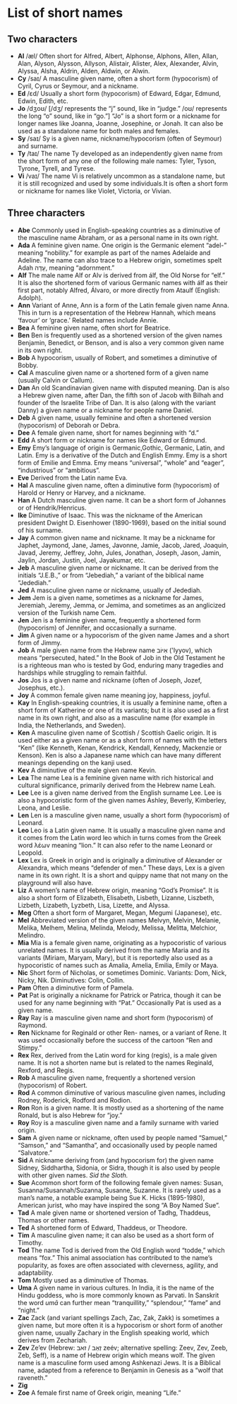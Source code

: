 # List of short names

## Two characters

- __Al__ /æl/ Often short for Alfred, Albert, Alphonse, Alphons, Allen, Allan, Alan, Alyson, Alysson, Allyson, Alistair, Alister, Alex, Alexander, Alvin, Alyssa, Alsha, Aldrin, Alden, Aldwin, or Alwin.
- __Cy__ /saɪ/ A masculine given name, often a short form (hypocorism) of Cyril, Cyrus or Seymour, and a nickname.
- __Ed__ /ɛd/ Usually a short form (hypocorism) of Edward, Edgar, Edmund, Edwin, Edith, etc.
- __Jo__ /dʒoʊ/ [/dʒ/ represents the “j” sound, like in “judge.”
/oʊ/ represents the long “o” sound, like in “go.”] “Jo” is a short form or a nickname for longer names like Joanna, Joanne, Josephine, or Jonah. It can also be used as a standalone name for both males and females.
- __Sy__ /saɪ/ Sy is a given name, nickname/hypocorism (often of Seymour) and surname.
- __Ty__ /taɪ/ The name Ty developed as an independently given name from the short form of any one of the following male names: Tyler, Tyson, Tyrone, Tyrell, and Tyrese.
- __Vi__ /vaɪ/ The name Vi is relatively uncommon as a standalone name, but it is still recognized and used by some individuals.It is often a short form or nickname for names like Violet, Victoria, or Vivian.

## Three characters

- __Abe__ Commonly used in English-speaking countries as a diminutive of the masculine name Abraham, or as a personal name in its own right.
- __Ada__ A feminine given name. One origin is the Germanic element “adel-” meaning “nobility.” for example as part of the names Adelaide and Adeline. The name can also trace to a Hebrew origin, sometimes spelt Adah עָדָה, meaning “adornment.”
- __Alf__ The male name Alf or Alv is derived from álf, the Old Norse for “elf.” It is also the shortened form of various Germanic names with álf as their first part, notably Alfred, Álvaro, or more directly from Ataulf (English: Adolph).
- __Ann__ Variant of Anne, Ann is a form of the Latin female given name Anna. This in turn is a representation of the Hebrew Hannah, which means ‘favour’ or ‘grace.’ Related names include Annie.  
- __Bea__ A feminine given name, often short for Beatrice.
- __Ben__ Ben is frequently used as a shortened version of the given names Benjamin, Benedict, or Benson, and is also a very common given name in its own right.
- __Bob__ A hypocorism, usually of Robert, and sometimes a diminutive of Bobby.
- __Cal__ A masculine given name or a shortened form of a given name (usually Calvin or Callum).
- __Dan__ An old Scandinavian given name with disputed meaning. Dan is also a Hebrew given name, after Dan, the fifth son of Jacob with Bilhah and founder of the Israelite Tribe of Dan. It is also (along with the variant Danny) a given name or a nickname for people name Daniel.
- __Deb__ A given name, usually feminine and often a shortened version (hypocorism) of Deborah or Debra.
- __Dee__ A female given name, short for names beginning with “d.”
- __Edd__ A short form or nickname for names like Edward or Edmund.
- __Emy__ Emy’s language of origin is Germanic,Gothic, Germanic, Latin, and Latin. Emy is a derivative of the Dutch and English Emmy. Emy is a short form of Emilie and Emma. Emy means “universal”, “whole” and “eager”, “industrious” or “ambitious”.
- __Eve__ Derived from the Latin name Eva.
- __Hal__ A masculine given name, often a diminutive form (hypocorism) of Harold or Henry or Harvey, and a nickname.
- __Han__ A Dutch masculine given name. It can be a short form of Johannes or of Hendrik/Henricus.
- __Ike__ Diminutive of Isaac. This was the nickname of the American president Dwight D. Eisenhower (1890-1969), based on the initial sound of his surname.
- __Jay__ A common given name and nickname. It may be a nickname for Japhet, Jaymond, Jane, James, Javonne, Jamie, Jacob, Jared, Joaquin, Javad, Jeremy, Jeffrey, John, Jules, Jonathan, Joseph, Jason, Jamin, Jaylin, Jordan, Justin, Joel, Jayakumar, etc.
- __Jeb__ A masculine given name or nickname. It can be derived from the initials “J.E.B.,” or from “Jebediah,” a variant of the biblical name “Jedediah.”
- __Jed__ A masculine given name or nickname, usually of Jedediah.
- __Jem__ Jem is a given name, sometimes as a nickname for James, Jeremiah, Jeremy, Jemma, or Jemima, and sometimes as an anglicized version of the Turkish name Cem.
- __Jen__ Jen is a feminine given name, frequently a shortened form (hypocorism) of Jennifer, and occasionally a surname.
- __Jim__ A given name or a hypocorism of the given name James and a short form of Jimmy.
- __Job__ A male given name from the Hebrew name אִיּוֹב ('Iyyov), which means “persecuted, hated.” In the Book of Job in the Old Testament he is a righteous man who is tested by God, enduring many tragedies and hardships while struggling to remain faithful.
- __Jos__ Jos is a given name and nickname (often of Joseph, Jozef, Josephus, etc.).
- __Joy__ A common female given name meaning joy, happiness, joyful.
- __Kay__ In English-speaking countries, it is usually a feminine name, often a short form of Katherine or one of its variants; but it is also used as a first name in its own right, and also as a masculine name (for example in India, the Netherlands, and Sweden).
- __Ken__ A masculine given name of Scottish / Scottish Gaelic origin. It is used either as a given name or as a short form of names with the letters “Ken” (like Kenneth, Kenan, Kendrick, Kendall, Kennedy, Mackenzie or Kenson). Ken is also a Japanese name which can have many different meanings depending on the kanji used.
- __Kev__ A diminutive of the male given name Kevin.
- __Lea__ The name Lea is a feminine given name with rich historical and cultural significance, primarily derived from the Hebrew name Leah.
- __Lee__ Lee is a given name derived from the English surname Lee. Lee is also a hypocoristic form of the given names Ashley, Beverly, Kimberley, Leona, and Leslie.
- __Len__ Len is a masculine given name, usually a short form (hypocorism) of Leonard.
- __Leo__ Leo is a Latin given name. It is usually a masculine given name and it comes from the Latin word leo which in turns comes from the Greek word λέων meaning “lion.” It can also refer to the name Leonard or Leopold.
- __Lex__ Lex is Greek in origin and is originally a diminutive of Alexander or Alexandra, which means “defender of men.” These days, Lex is a given name in its own right. It is a short and quippy name that not many on the playground will also have.
- __Liz__ A women’s name of Hebrew origin, meaning “God’s Promise”. It is also a short form of Elizabeth, Elisabeth, Lisbeth, Lizanne, Liszbeth, Lizbeth, Lizabeth, Lyzbeth, Lisa, Lizette, and Alyssa.
- __Meg__ Often a short form of Margaret, Megan, Megumi (Japanese), etc.
- __Mel__ Abbreviated version of the given names Melvyn, Melvin, Melanie, Melika, Melhem, Melina, Melinda, Melody, Melissa, Melitta, Melchior, Melindro.
- __Mia__ Mia is a female given name, originating as a hypocoristic of various unrelated names. It is usually derived from the name Maria and its variants (Miriam, Maryam, Mary), but it is reportedly also used as a hypocoristic of names such as Amalia, Amelia, Emilia, Emily or Maya.
- __Nic__ Short form of Nicholas, or sometimes Dominic. Variants: Dom, Nick, Nicky, Nik. Diminutives: Colin, Collin.
- __Pam__ Often a diminutive form of Pamela.
- __Pat__ Pat is originally a nickname for Patrick or Patrica, though it can be used for any name beginning with “Pat.” Occasionally Pat is used as a given name.
- __Ray__ Ray is a masculine given name and short form (hypocorism) of Raymond.
- __Ren__ Nickname for Reginald or other Ren- names, or a variant of Rene. It was used occasionally before the success of the cartoon “Ren and Stimpy.”
- __Rex__ Rex, derived from the Latin word for king (regis), is a male given name. It is not a shorten name but is related to the names Reginald, Rexford, and Regis.
- __Rob__ A masculine given name, frequently a shortened version (hypocorism) of Robert.
- __Rod__ A common diminutive of various masculine given names, including Rodney, Roderick, Rodford and Rodion.
- __Ron__ Ron is a given name. It is mostly used as a shortening of the name Ronald, but is also Hebrew for “joy.”
- __Roy__ Roy is a masculine given name and a family surname with varied origin.
- __Sam__ A given name or nickname, often used by people named “Samuel,” “Samson,” and “Samantha”, and occasionally used by people named “Salvatore.”
- __Sid__ A nickname deriving from (and hypocorism for) the given name Sidney, Siddhartha, Sidonia, or Sidra, though it is also used by people with other given names. _Sid the Sloth._
- __Sue__ Acommon short form of the following female given names: Susan, Susanna/Susannah/Suzanna, Susanne, Suzanne. It is rarely used as a man’s name, a notable example being Sue K. Hicks (1895-1980), American jurist, who may have inspired the song “A Boy Named Sue”.
- __Tad__ A male given name or shortened version of Tadhg, Thaddeus, Thomas or other names.
- __Ted__ A shortened form of Edward, Thaddeus, or Theodore.
- __Tim__ A masculine given name; it can also be used as a short form of Timothy.
- __Tod__ The name Tod is derived from the Old English word “todde,” which means “fox.” This animal association has contributed to the name’s popularity, as foxes are often associated with cleverness, agility, and adaptability.
- __Tom__ Mostly used as a diminutive of Thomas.
- __Uma__ A given name in various cultures. In India, it is the name of the Hindu goddess, who is more commonly known as Parvati. In Sanskrit the word _umā_ can further mean “tranquillity,” “splendour,” “fame” and “night.”
- __Zac__ Zack (and variant spellings Zach, Zac, Zak, Zakk) is sometimes a given name, but more often it is a hypocorism or short form of another given name, usually Zachary in the English speaking world, which derives from Zechariah.
- __Zev__ Ze’ev (Hebrew: זְאֵב / זאב zeév; alternative spelling: Zeev, Zev, Zeeb, Zeb, Seff), is a name of Hebrew origin which means wolf. The given name is a masculine form used among Ashkenazi Jews. It is a Biblical name, adapted from a reference to Benjamin in Genesis as a “wolf that raveneth.”
- __Zig__
- __Zoe__ A female first name of Greek origin, meaning “Life.”

